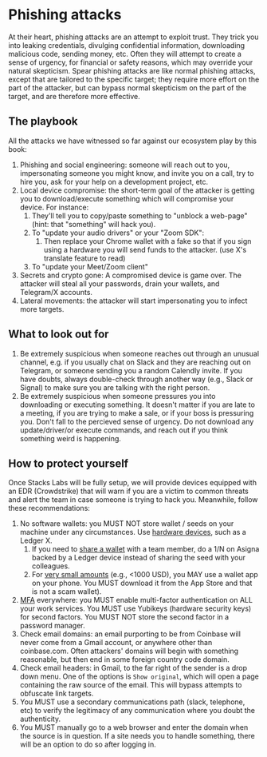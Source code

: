 # Phishing attacks

At their heart, phishing attacks are an attempt to exploit trust.  They trick you into leaking credentials, divulging confidential information, downloading malicious code, sending money, etc.  Often they will attempt to create a sense of urgency, for financial or safety reasons, which may override your natural skepticism.  Spear phishing attacks are like normal phishing attacks, except that are tailored to the specific target; they require more effort on the part of the attacker, but can bypass normal skepticism on the part of the target, and are therefore more effective.

## The playbook

All the attacks we have witnessed so far against our ecosystem play by this book:

1. Phishing and social engineering: someone will reach out to you, impersonating someone you might know, and invite you on a call, try to hire you, ask for your help on a development project, etc.
2. Local device compromise: the short-term goal of the attacker is getting you to download/execute something which will compromise your device. For instance:
    1. They'll tell you to copy/paste something to "unblock a web-page" (hint: that "something" will hack you).
    2. To "update your audio drivers" or your "Zoom SDK":
        1. Then replace your Chrome wallet with a fake so that if you sign using a hardware you will send funds to the attacker. (use X's translate feature to read)
    3. To "update your Meet/Zoom client"
3. Secrets and crypto gone: A compromised device is game over. The attacker will steal all your passwords, drain your wallets, and Telegram/X accounts.
4. Lateral movements: the attacker will start impersonating you to infect more targets.

## What to look out for

1. Be extremely suspicious when someone reaches out through an unusual channel, e.g. if you usually chat on Slack and they are reaching out on Telegram, or someone sending you a random Calendly invite. If you have doubts, always double-check through another way (e.g., Slack or Signal) to make sure you are talking with the right person.
2. Be extremely suspicious when someone pressures you into downloading or executing something. It doesn't matter if you are late to a meeting, if you are trying to make a sale, or if your boss is pressuring you. Don't fall to the percieved sense of urgency. Do not download any update/driver/or execute commands, and reach out if you think something weird is happening.

## How to protect yourself

Once Stacks Labs will be fully setup, we will provide devices equipped with an EDR (Crowdstrike) that will warn if you are a victim to common threats and alert the team in case someone is trying to hack you.
Meanwhile, follow these recommendations:

1. No software wallets: you MUST NOT store wallet / seeds on your machine under any circumstances. Use [hardware devices](./cryptographic_wallets.md#hardware-wallets), such as a Ledger X.
    1. If you need to [share a wallet](./cryptographic_wallets.md#cold-wallets-1m) with a team member, do a 1/N on Asigna backed by a Ledger device instead of sharing the seed with your colleagues.
    2. For [very small amounts](./cryptographic_wallets.md#warm-wallets-1k) (e.g., <1000 USD), you MAY use a wallet app on your phone.  You MUST download it from the App Store and that is not a scam wallet).
2. [MFA](./mfa.md) everywhere: you MUST enable multi-factor authentication on ALL your work services. You MUST use Yubikeys (hardware security keys) for second factors. You MUST NOT store the second factor in a password manager.
3. Check email domains: an email purporting to be from Coinbase will never come from a Gmail account, or anywhere other than coinbase.com.  Often attackers' domains will begin with something reasonable, but then end in some foreign country code domain.
4. Check email headers: in Gmail, to the far right of the sender is a drop down menu.  One of the options is `Show original`, which will open a page containing the raw source of the email.  This will bypass attempts to obfuscate link targets.
5. You MUST use a secondary communications path (slack, telephone, etc) to verify the legitimacy of any communication where you doubt the authenticity.
6. You MUST manually go to a web browser and enter the domain when the source is in question.  If a site needs you to handle something, there will be an option to do so after logging in.
